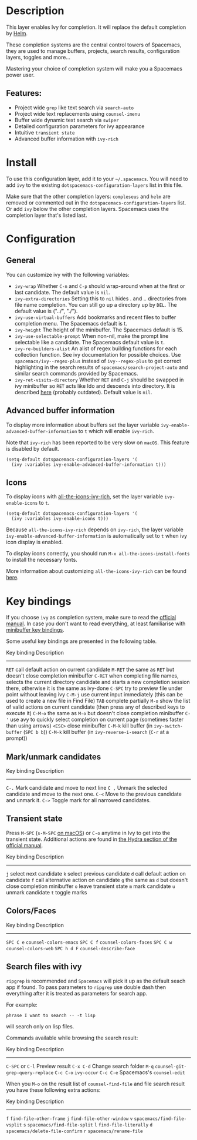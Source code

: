 Description
===========

This layer enables Ivy for completion. It will replace the default
completion by [Helm](https://github.com/emacs-helm/helm).

These completion systems are the central control towers of Spacemacs,
they are used to manage buffers, projects, search results, configuration
layers, toggles and more...

Mastering your choice of completion system will make you a Spacemacs
power user.

Features:
---------

-   Project wide `grep` like text search via `search-auto`
-   Project wide text replacements using `counsel-imenu`
-   Buffer wide dynamic text search via `swiper`
-   Detailed configuration parameters for ivy appearance
-   Intuitive `transient state`
-   Advanced buffer information with `ivy-rich`

Install
=======

To use this configuration layer, add it to your `~/.spacemacs`. You will
need to add `ivy` to the existing `dotspacemacs-configuration-layers`
list in this file.

Make sure that the other completion layers: `compleseus` and `helm` are
removed or commented out in the `dotspacemacs-configuration-layers`
list. Or add `ivy` below the other completion layers. Spacemacs uses the
completion layer that\'s listed last.

Configuration
=============

General
-------

You can customize ivy with the following variables:

-   `ivy-wrap` Whether `C-n` and `C-p` should wrap-around when at the
    first or last candidate. The default value is `nil`.
-   `ivy-extra-directories` Setting this to `nil` hides . and ..
    directories from file name completion. You can still go up a
    directory up by `DEL`. The default value is (\"../\", \"./\").
-   `ivy-use-virtual-buffers` Add bookmarks and recent files to buffer
    completion menu. The Spacemacs default is t.
-   `ivy-height` The height of the minibuffer. The Spacemacs default
    is 15.
-   `ivy-use-selectable-prompt` When non-nil, make the prompt line
    selectable like a candidate. The Spacemacs default value is `t`.
-   `ivy-re-builders-alist` An alist of regex building functions for
    each collection function. See ivy documentation for possible
    choices. Use `spacemacs/ivy--regex-plus` instead of
    `ivy--regex-plus` to get correct highlighting in the search results
    of `spacemacs/search-project-auto` and similar search commands
    provided by Spacemacs.
-   `ivy-ret-visits-directory` Whether `RET` and `C-j` should be swapped
    in ivy minibuffer so `RET` acts like Ido and descends into
    directory. It is described
    [here](https://github.com/abo-abo/swiper/wiki/ido-style-folder-navigation)
    (probably outdated). Default value is `nil`.

Advanced buffer information
---------------------------

To display more information about buffers set the layer variable
`ivy-enable-advanced-buffer-information` to `t` which will enable
`ivy-rich`.

Note that `ivy-rich` has been reported to be very slow on `macOS`. This
feature is disabled by default.

``` {.commonlisp org-language="emacs-lisp"}
(setq-default dotspacemacs-configuration-layers '(
  (ivy :variables ivy-enable-advanced-buffer-information t)))
```

Icons
-----

To display icons with
[all-the-icons-ivy-rich](https://github.com/seagle0128/all-the-icons-ivy-rich),
set the layer variable `ivy-enable-icons` to `t`.

``` {.commonlisp org-language="emacs-lisp"}
(setq-default dotspacemacs-configuration-layers '(
  (ivy :variables ivy-enable-icons t)))
```

Because `all-the-icons-ivy-rich` depends on `ivy-rich`, the layer
variable `ivy-enable-advanced-buffer-information` is automatically set
to `t` when ivy icon display is enabled.

To display icons correctly, you should run
`M-x all-the-icons-install-fonts` to install the necessary fonts.

More information about customizing `all-the-icons-ivy-rich` can be found
[here](https://github.com/seagle0128/all-the-icons-ivy-rich).

Key bindings
============

If you choose `ivy` as completion system, make sure to read the
[official manual](http://oremacs.com/swiper/). In case you don\'t want
to read everything, at least familiarise with [minibuffer key
bindings](http://oremacs.com/swiper/#minibuffer-key-bindings).

Some useful key bindings are presented in the following table.

  Key binding   Description
  ------------- -----------------------------------------------------------------------------------------------------------------------------------------------------
  `RET`         call default action on current candidate
  `M-RET`       the same as `RET` but doesn\'t close completion minibuffer
  `C-RET`       when completing file names, selects the current directory candidate and starts a new completion session there, otherwise it is the same as ivy-done
  `C-SPC`       try to preview file under point without leaving ivy
  `C-M-j`       use current input immediately (this can be used to create a new file in Find File)
  `TAB`         complete partially
  `M-o`         show the list of valid actions on current candidate (then press any of described keys to execute it)
  `C-M-o`       the same as `M-o` but doesn\'t close completion minibuffer
  `C-'`         use avy to quickly select completion on current page (sometimes faster than using arrows)
  `<ESC>`       close minibuffer
  `C-M-k`       kill buffer (in `ivy-switch-buffer` (`SPC b b`))
  `C-M-k`       kill buffer (in `ivy-reverse-i-search` (`C-r` at a prompt))

Mark/unmark candidates
----------------------

  Key binding   Description
  ------------- ---------------------------------------------------------
  `C-.`         Mark candidate and move to next line
  `C ,`         Unmark the selected candidate and move to the next one.
  `C-<`         Move to the previous candidate and unmark it.
  `C->`         Toggle mark for all narrowed candidates.

Transient state
---------------

Press `M-SPC` (`s-M-SPC` [on
macOS](https://github.com/syl20bnr/spacemacs/blob/cb48ec74c1f401bd2945760799633c0e81e69088/doc/CONVENTIONS.org#transient-state))
or `C-o` anytime in Ivy to get into the transient state. Additional
actions are found in [the Hydra section of the official
manual](https://oremacs.com/swiper/#minibuffer-key-bindings).

  Key binding   Description
  ------------- ----------------------------------------------------------
  `j`           select next candidate
  `k`           select previous candidate
  `d`           call default action on candidate
  `f`           call alternative action on candidate
  `g`           the same as `d` but doesn\'t close completion minibuffer
  `o`           leave transient state
  `m`           mark candidate
  `u`           unmark candidate
  `t`           toggle marks

Colors/Faces
------------

  Key binding   Description
  ------------- -------------------------
  `SPC C e`     `counsel-colors-emacs`
  `SPC C f`     `counsel-colors-faces`
  `SPC C w`     `counsel-colors-web`
  `SPC h d F`   `counsel-describe-face`

Search files with ivy
---------------------

`ripgrep` is recommended and `Spacemacs` will pick it up as the default
seach app if found. To pass parameters to `ripgrep` use double dash then
everything after it is treated as parameters for search app.

For example:

``` {.example}
phrase I want to search -- -t lisp
```

will search only on lisp files.

Commands available while browsing the search result:

  Key binding        Description
  ------------------ ----------------------------------
  `C-SPC` or `C-l`   Preview result
  `C-x C-d`          Change search folder
  `M-q`              `counsel-git-grep-query-replace`
  `C-c C-o`          `ivy-occur`
  `C-c C-e`          Spacemacs\'s `counsel-edit`

When you `M-o` on the result list of `counsel-find-file` and file search
result you have these following extra actions:

  Key binding   Description
  ------------- ---------------------------------
  `f`           `find-file-other-frame`
  `j`           `find-file-other-window`
  `v`           `spacemacs/find-file-vsplit`
  `s`           `spacemacs/find-file-split`
  `l`           `find-file-literally`
  `d`           `spacemacs/delete-file-confirm`
  `r`           `spacemacs/rename-file`
